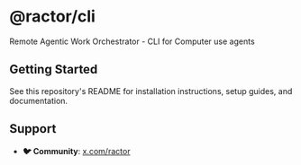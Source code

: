 # @ractor/cli

Remote Agentic Work Orchestrator - CLI for Computer use agents

## Getting Started

See this repository's README for installation instructions, setup guides, and documentation.

## Support

- **🐦 Community**: [x.com/ractor](https://x.com/ractor)
